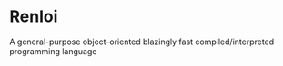 # Renloi
A general-purpose object-oriented blazingly fast compiled/interpreted programming language
